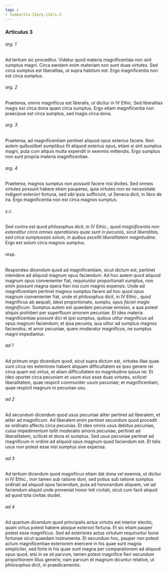 ```yaml
---
tags : 
- Summa/IIa-IIæ/q.134/a.3
---
```


### Articulus 3

###### arg. 1
Ad tertium sic proceditur. Videtur quod materia magnificentiae non sint sumptus magni. Circa eandem enim materiam non sunt duae virtutes. Sed circa sumptus est liberalitas, ut supra habitum est. Ergo magnificentia non est circa sumptus.

###### arg. 2
Praeterea, omnis magnificus est liberalis, ut dicitur in IV Ethic. Sed liberalitas magis est circa dona quam circa sumptus. Ergo etiam magnificentia non praecipue est circa sumptus, sed magis circa dona.

###### arg. 3
Praeterea, ad magnificentiam pertinet aliquod opus exterius facere. Non autem quibuslibet sumptibus fit aliquod exterius opus, etiam si sint sumptus magni, puta cum aliquis multa expendit in exenniis mittendis. Ergo sumptus non sunt propria materia magnificentiae.

###### arg. 4
Praeterea, magnos sumptus non possunt facere nisi divites. Sed omnes virtutes possunt habere etiam pauperes, quia virtutes non ex necessitate indigent exteriori fortuna, sed sibi ipsis sufficiunt, ut Seneca dicit, in libro de ira. Ergo magnificentia non est circa magnos sumptus.

###### s.c.
Sed contra est quod philosophus dicit, in IV Ethic., quod *magnificentia non extenditur circa omnes operationes quae sunt in pecuniis, sicut liberalitas, sed circa sumptuosas solum, in quibus excellit liberalitatem magnitudine*. Ergo est solum circa magnos sumptus.

###### resp.
Respondeo dicendum quod ad magnificentiam, sicut dictum est, pertinet intendere ad aliquod magnum opus faciendum. Ad hoc autem quod aliquod magnum opus convenienter fiat, requiruntur proportionati sumptus, non enim possunt magna opera fieri nisi cum magnis expensis. Unde ad magnificentiam pertinet magnos sumptus facere ad hoc quod opus magnum convenienter fiat, unde et philosophus dicit, in IV Ethic., quod magnificus ab aequali, idest proportionato, sumptu, *opus faciet magis magnificum*. Sumptus autem est quaedam pecuniae emissio, a qua potest aliquis prohiberi per superfluum amorem pecuniae. Et ideo materia magnificentiae possunt dici et ipsi sumptus, quibus utitur magnificus ad opus magnum faciendum; et ipsa pecunia, qua utitur ad sumptus magnos faciendos; et amor pecuniae, quem moderatur magnificus, ne sumptus magni impediantur.

###### ad 1
Ad primum ergo dicendum quod, sicut supra dictum est, virtutes illae quae sunt circa res exteriores habent aliquam difficultatem ex ipso genere rei circa quam est virtus, et aliam difficultatem ex magnitudine ipsius rei. Et ideo oportet circa pecuniam et usum eius esse duas virtutes, scilicet liberalitatem, quae respicit communiter usum pecuniae; et magnificentiam, quae respicit magnum in pecuniae usu.

###### ad 2
Ad secundum dicendum quod usus pecuniae aliter pertinet ad liberalem, et aliter ad magnificum. Ad liberalem enim pertinet secundum quod procedit ex ordinato affectu circa pecunias. Et ideo omnis usus debitus pecuniae, cuius impedimentum tollit moderatio amoris pecuniae, pertinet ad liberalitatem, scilicet et dona et sumptus. Sed usus pecuniae pertinet ad magnificum in ordine ad aliquod opus magnum quod faciendum est. Et talis usus non potest esse nisi sumptus sive expensa.

###### ad 3
Ad tertium dicendum quod magnificus etiam dat dona vel exennia, ut dicitur in IV Ethic., non tamen sub ratione doni, sed potius sub ratione sumptus ordinati ad aliquod opus faciendum, puta ad honorandum aliquem, vel ad faciendum aliquid unde proveniat honor toti civitati, sicut cum facit aliquid ad quod tota civitas studet.

###### ad 4
Ad quartum dicendum quod principalis actus virtutis est interior electio, quam virtus potest habere absque exteriori fortuna. Et sic etiam pauper potest esse magnificus. Sed ad exteriores actus virtutum requiruntur bona fortunae sicut quaedam instrumenta. Et secundum hoc, pauper non potest actum magnificentiae exteriorem exercere in his quae sunt magna simpliciter, sed forte in his quae sunt magna per comparationem ad aliquod opus quod, etsi in se sit parvum, tamen potest magnifice fieri secundum proportionem illius generis; nam parvum et magnum dicuntur relative, ut philosophus dicit, in praedicamentis.

